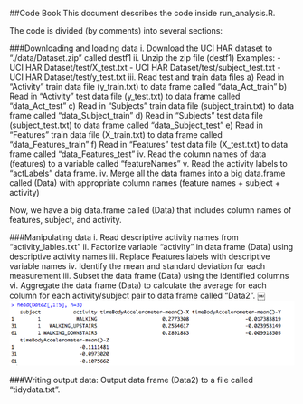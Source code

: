 ##Code Book
This document describes the code inside run_analysis.R.

The code is divided (by comments) into several sections: 

###Downloading and loading data
	i. 	Download the UCI HAR dataset to “./data/Dataset.zip” called destf1
	ii. Unzip the zip file (destf1)
			Examples: 
				- UCI HAR Dataset/test/X_test.txt
				- UCI HAR Dataset/test/subject_test.txt
				- UCI HAR Dataset/test/y_test.txt
	iii. Read test and train data files
		   a) Read in “Activity” train data file (y_train.txt) to data frame called “data_Act_train”
		   b) Read in “Activity” test data file (y_test.txt) to data frame called “data_Act_test”
		   c) Read in “Subjects” train data file (subject_train.txt) to data frame called “data_Subject_train”
		   d) Read in “Subjects” test data file (subject_test.txt) to data frame called “data_Subject_test”
		   e) Read in “Features” train data file (X_train.txt) to data frame called “data_Features_train”
		   f) Read in “Features” test data file (X_test.txt) to data frame called “data_Features_test”
	iv.	Read the column names of data (features) to a variable called “featureNames”
	v.	Read the activity labels to “actLabels” data frame.
	iv. Merge all the data frames into a big data.frame called (Data) with appropriate column names (feature names + subject + activity)
	
Now, we have a big data.frame called (Data) that includes column names of features, subject, and activity. 

###Manipulating data
	i. 	 Read descriptive activity names from “activity_lables.txt”
	ii.  Factorize variable “activity” in data frame (Data) using descriptive activity names
	iii. Replace Features labels with descriptive variable names
	iv.	 Identify the mean and standard deviation for each measurement 
	iii. Subset the data frame (Data) using the identified columns 
	vi.  Aggregate the data frame (Data)  to calculate the average for each column for each activity/subject pair to data frame called “Data2”.
  ￼![alt text](head_Data2.png)

###Writing output data:
	Output data frame (Data2) to a file called “tidydata.txt”.


	
	

	
	